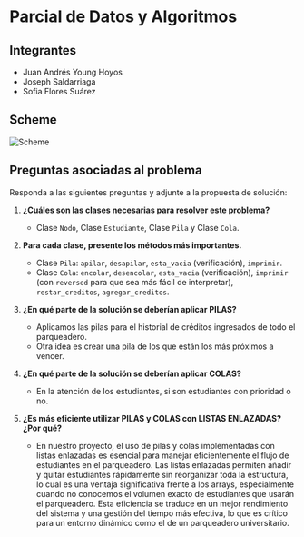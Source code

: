# Parcial de Datos y Algoritmos

## Integrantes
- Juan Andrés Young Hoyos
- Joseph Saldarriaga
- Sofia Flores Suárez


## Scheme
![Scheme](Scheme.jpg)

## Preguntas asociadas al problema

Responda a las siguientes preguntas y adjunte a la propuesta de solución:

1. **¿Cuáles son las clases necesarias para resolver este problema?**
    - Clase `Nodo`, Clase `Estudiante`, Clase `Pila` y Clase `Cola`.

2. **Para cada clase, presente los métodos más importantes.**
    - Clase `Pila`: `apilar`, `desapilar`, `esta_vacia` (verificación), `imprimir`.
    - Clase `Cola`: `encolar`, `desencolar`, `esta_vacia` (verificación), `imprimir` (con `reversed` para que sea más fácil de interpretar), `restar_creditos`, `agregar_creditos`.

3. **¿En qué parte de la solución se deberían aplicar PILAS?**
    - Aplicamos las pilas para el historial de créditos ingresados de todo el parqueadero.
    - Otra idea es crear una pila de los que están los más próximos a vencer.

4. **¿En qué parte de la solución se deberían aplicar COLAS?**
    - En la atención de los estudiantes, si son estudiantes con prioridad o no.

5. **¿Es más eficiente utilizar PILAS y COLAS con LISTAS ENLAZADAS? ¿Por qué?**
    - <p>En nuestro proyecto, el uso de pilas y colas implementadas con listas enlazadas es esencial para manejar eficientemente el flujo de estudiantes en el parqueadero. Las listas enlazadas permiten añadir y quitar estudiantes rápidamente sin reorganizar toda la estructura, lo cual es una ventaja significativa frente a los arrays, especialmente cuando no conocemos el volumen exacto de estudiantes que usarán el parqueadero. Esta eficiencia se traduce en un mejor rendimiento del sistema y una gestión del tiempo más efectiva, lo que es crítico para un entorno dinámico como el de un parqueadero universitario.</p>
